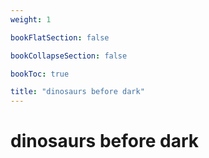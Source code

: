 ```yaml
---
weight: 1

bookFlatSection: false

bookCollapseSection: false

bookToc: true

title: "dinosaurs before dark"
---
```


# dinosaurs before dark
